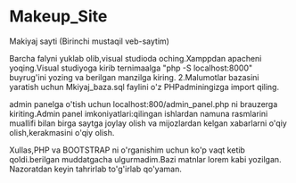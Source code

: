 # Makeup_Site
Makiyaj sayti (Birinchi mustaqil veb-saytim)

Barcha falyni yuklab olib,visual studioda oching.Xamppdan apacheni yoqing.Visual studiyoga kirib ternimaalga "php -S localhost:8000" buyrug'ini yozing va berilgan manzilga kiring.
2.Malumotlar bazasini yaratish uchun Mkiyaj_baza.sql faylini o'z PHPadminingizga import qiling.

admin panelga o'tish uchun localhost:800/admin_panel.php ni brauzerga kiriting.Admin panel imkoniyatlari:qilingan ishlardan namuna rasmlarini muallifi bilan birga saytga joylay olish va mijozlardan kelgan xabarlarni o'qiy olish,kerakmasini o'qiy olish.



Xullas,PHP va BOOTSTRAP ni o'rganishim uchun ko'p vaqt ketib qoldi.berilgan muddatgacha ulgurmadim.Bazi matnlar lorem kabi yozilgan.
Nazoratdan keyin tahrirlab to'g'irlab qo'yaman.
